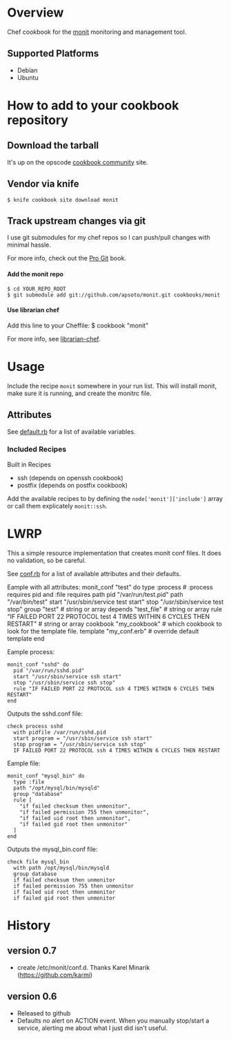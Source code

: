 # Overview #
Chef cookbook for the [monit](http://mmonit.com/monit/) monitoring and
management tool.

## Supported Platforms ##
 * Debian
 * Ubuntu


# How to add to your cookbook repository #

## Download the tarball ##
It's up on the opscode
[cookbook community](http://community.opscode.com/cookbooks/monit) site.

## Vendor via knife ##

    $ knife cookbook site download monit

## Track upstream changes via git ##
I use git submodules for my chef repos so I can push/pull changes with minimal
hassle.

For more info, check out the [Pro Git](http://progit.org/book/ch6-6.html) book.

#### Add the monit repo ####

    $ cd YOUR_REPO_ROOT
    $ git submodule add git://github.com/apsoto/monit.git cookbooks/monit

#### Use librarian chef ####
Add this line to your Cheffile:
  $ cookbook "monit"

For more info, see [librarian-chef](http://github.com/applicationsonline/librarian).


# Usage #

Include the recipe `monit` somewhere in your run list.  This will install monit, make sure it is running, and create the monitrc file.

## Attributes ##

See [default.rb](http://github.com/apsoto/monit/blob/master/attributes/default.rb) for a list of available variables.

### Included Recipes ###

Built in Recipes
  * ssh (depends on openssh cookbook)
  * postfix (depends on postfix cookbook)

Add the available recipes to by defining the `node['monit']['include']` array or call them explicately `monit::ssh`.


# LWRP #

This a simple resource implementation that creates monit conf files.  It does no validation, so be careful.
  
See [conf.rb](http://github.com/apsoto/monit/blob/master/resources/conf.rb) for a list of available attributes and their defaults.

Eample with all attributes:
    monit_conf "test" do
      type :process # :process requires pid and :file requires path
      pid "/var/run/test.pid"
      path "/var/bin/test"
      start "/usr/sbin/service test start"
      stop "/usr/sbin/service test stop"
      group "test" # string or array
      depends "test_file" # string or array
      rule "IF FAILED PORT 22 PROTOCOL test 4 TIMES WITHIN 6 CYCLES THEN RESTART" # string or array
      cookbook "my_cookbook" # which cookbook to look for the template file.
      template "my_conf.erb" # override default template
    end

Eample process:

    monit_conf "sshd" do
      pid "/var/run/sshd.pid"
      start "/usr/sbin/service ssh start"
      stop "/usr/sbin/service ssh stop"
      rule "IF FAILED PORT 22 PROTOCOL ssh 4 TIMES WITHIN 6 CYCLES THEN RESTART"
    end

Outputs the sshd.conf file:

    check process sshd
      with pidfile /var/run/sshd.pid
      start program = "/usr/sbin/service ssh start"
      stop program = "/usr/sbin/service ssh stop"
      IF FAILED PORT 22 PROTOCOL ssh 4 TIMES WITHIN 6 CYCLES THEN RESTART

Eample file:

    monit_conf "mysql_bin" do
      type :file
      path "/opt/mysql/bin/mysqld"
      group "database"
      rule [
        "if failed checksum then unmonitor",
        "if failed permission 755 then unmonitor",
        "if failed uid root then unmonitor",
        "if failed gid root then unmonitor"
      ]
    end

Outputs the mysql_bin.conf file:

    check file mysql_bin 
      with path /opt/mysql/bin/mysqld
      group database
      if failed checksum then unmonitor
      if failed permission 755 then unmonitor
      if failed uid root then unmonitor
      if failed gid root then unmonitor


History
=======

version 0.7
-----------
 * create /etc/monit/conf.d.  Thanks Karel Minarik (https://github.com/karmi)

version 0.6
-----------
 * Released to github
 * Defaults no alert on ACTION event.
   When you manually stop/start a service, alerting me about what I just did isn't useful.

